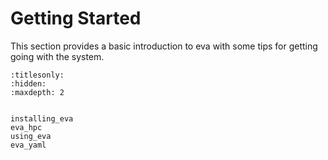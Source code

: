 # Getting Started

This section provides a basic introduction to eva with some tips for getting going with the system.

```{toctree}
:titlesonly:
:hidden:
:maxdepth: 2


installing_eva
eva_hpc
using_eva
eva_yaml
```

